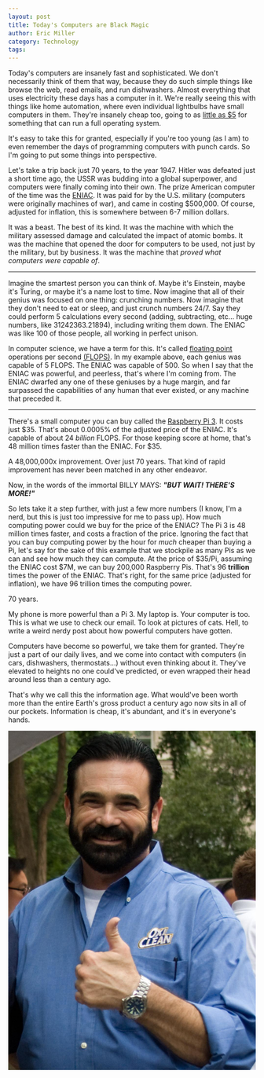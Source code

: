 ```yaml
---
layout: post
title: Today's Computers are Black Magic
author: Eric Miller
category: Technology
tags: 
---
```


Today's computers are insanely fast and sophisticated. We don't necessarily think of them that way, because
they do such simple things like browse the web, read emails, and run dishwashers. Almost everything that
uses electricity these days has a computer in it. We're really seeing this with things like home automation,
where even individual lightbulbs have small computers in them. They're insanely cheap too, going to as [little
as $5](https://www.raspberrypi.org/blog/raspberry-pi-zero/) for something that can run a full operating
system.

It's easy to take this for granted, especially if you're too young (as I am) to even remember the days
of programming computers with punch cards. So I'm going to put some things into perspective.

Let's take a trip back just 70 years, to the year 1947. Hitler was defeated just a short time ago, the
USSR was budding into a global superpower, and computers were finally coming into their own. The prize
American computer of the time was the [ENIAC](https://en.wikipedia.org/wiki/ENIAC). It was paid for by the
U.S. military (computers were originally machines of war), and came in costing $500,000. Of course, 
adjusted for inflation, this is somewhere between 6-7 million dollars.

It was a beast. The best of its kind. It was the machine with which the military assessed damage and
calculated the impact of atomic bombs. It was the machine that opened the door for computers to be used,
not just by the military, but by business. It was the machine that *proved what computers were capable of*.

----

Imagine the smartest person you can think of. Maybe it's Einstein, maybe it's Turing, or maybe it's a name
lost to time. Now imagine that all of their genius was focused on one thing: crunching numbers. Now imagine
that they don't need to eat or sleep, and just crunch numbers 24/7. Say they could perform 5 calculations
every second (adding, subtracting, etc... huge numbers, like 31242363.21894), including writing them down.
The ENIAC was like 100 of those people, all working in perfect unison.

In computer science, we have a term for this. It's called 
[floating point](https://en.wikipedia.org/wiki/Floating-point_arithmetic) operations per second 
[(FLOPS)](https://en.wikipedia.org/wiki/FLOPS). In my example above, each genius was capable of 5 FLOPS.
The ENIAC was capable of 500. So when I say that the ENIAC was powerful, and peerless, that's where I'm
coming from. The ENIAC dwarfed any one of these geniuses by a huge margin, and far surpassed the 
capabilities of any human that ever existed, or any machine that preceded it.

----

There's a small computer you can buy called the 
[Raspberry Pi 3](https://www.raspberrypi.org/products/raspberry-pi-3-model-b/). It costs just $35. That's
about 0.0005% of the adjusted price of the ENIAC. It's capable of about 24 *billion* FLOPS. For those
keeping score at home, that's 48 million times faster than the ENIAC. For $35.

A 48,000,000x improvement. Over just 70 years. That kind of rapid improvement has never been matched in
any other endeavor.

Now, in the words of the immortal BILLY MAYS: ***"BUT WAIT! THERE'S MORE!"***

So lets take it a step further, with just a few more numbers (I know, I'm a nerd, but this is just too 
impressive for me to pass up). How much computing power could we buy for the price of the ENIAC? The Pi 3
is 48 million times faster, and costs a fraction of the price. Ignoring the fact that you can buy computing
power by the hour for *much* cheaper than buying a Pi, let's say for the sake of this example that we
stockpile as many Pis as we can and see how much they can compute. At the price of $35/Pi, assuming the
ENIAC cost $7M, we can buy 200,000 Raspberry Pis. That's 96 **trillion** times the power of the ENIAC.
That's right, for the same price (adjusted for inflation), we have 96 trillion times the computing power.

70 years.

My phone is more powerful than a Pi 3. My laptop is. Your computer is too. This is what we use to check
our email. To look at pictures of cats. Hell, to write a weird nerdy post about how powerful computers
have gotten.

Computers have become so powerful, we take them for granted. They're just a part of our daily lives, and
we come into contact with computers (in cars, dishwashers, thermostats...) without even thinking about it.
They've elevated to heights no one could've predicted, or even wrapped their head around less than a
century ago. 

That's why we call this the information age. What would've been worth more than the entire Earth's gross
product a century ago now sits in all of our pockets. Information is cheap, it's abundant, and it's in
everyone's hands.

![Unfortunately, this is the end. There is not more.](/files/images/posts/2017-04-08/BillyMays.jpg)